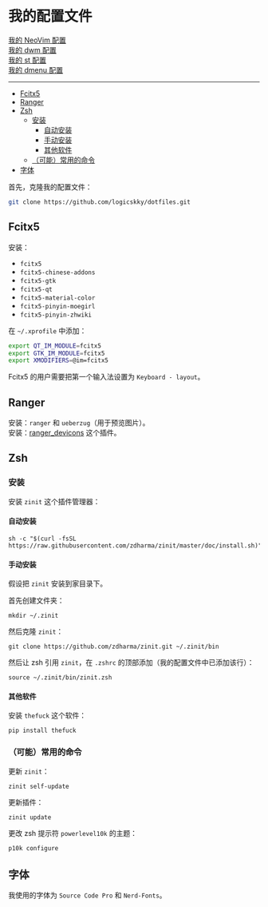 # 我的配置文件

[我的 NeoVim 配置](https://github.com/logicskky/LogicVim)  
[我的 dwm 配置](https://github.com/logicskky/dwm)  
[我的 st 配置](https://github.com/logicskky/st)  
[我的 dmenu 配置](https://github.com/logicskky/dmenu)  

---

<!-- vim-markdown-toc GFM -->

* [Fcitx5](#fcitx5)
* [Ranger](#ranger)
* [Zsh](#zsh)
    * [安装](#安装)
        * [自动安装](#自动安装)
        * [手动安装](#手动安装)
        * [其他软件](#其他软件)
    * [（可能）常用的命令](#可能常用的命令)
* [字体](#字体)

<!-- vim-markdown-toc -->

首先，克隆我的配置文件：

```zsh
git clone https://github.com/logicskky/dotfiles.git
```

## Fcitx5

安装：

- `fcitx5`
- `fcitx5-chinese-addons`
- `fcitx5-gtk`
- `fcitx5-qt`
- `fcitx5-material-color`
- `fcitx5-pinyin-moegirl`
- `fcitx5-pinyin-zhwiki`

在 `~/.xprofile` 中添加：

```zsh
export QT_IM_MODULE=fcitx5
export GTK_IM_MODULE=fcitx5
export XMODIFIERS=@im=fcitx5
```

Fcitx5 的用户需要把第一个输入法设置为 `Keyboard - layout`。

## Ranger

安装：`ranger` 和 `ueberzug`（用于预览图片）。  
安装：[ranger_devicons](https://github.com/alexanderjeurissen/ranger_devicons) 这个插件。  

## Zsh

### 安装

安装 `zinit` 这个插件管理器：

#### 自动安装

```
sh -c "$(curl -fsSL https://raw.githubusercontent.com/zdharma/zinit/master/doc/install.sh)"
```

#### 手动安装

假设把 `zinit` 安装到家目录下。  

首先创建文件夹：

```
mkdir ~/.zinit
```

然后克隆 `zinit`：

```
git clone https://github.com/zdharma/zinit.git ~/.zinit/bin
```

然后让 zsh 引用 `zinit`，在 `.zshrc` 的顶部添加（我的配置文件中已添加该行）：

```
source ~/.zinit/bin/zinit.zsh
```

#### 其他软件

安装 `thefuck` 这个软件：

```
pip install thefuck
```

### （可能）常用的命令

更新 `zinit`：

```
zinit self-update
```

更新插件：

```
zinit update
```

更改 zsh 提示符 `powerlevel10k` 的主题：

```
p10k configure
```

## 字体

我使用的字体为 `Source Code Pro` 和 `Nerd-Fonts`。

